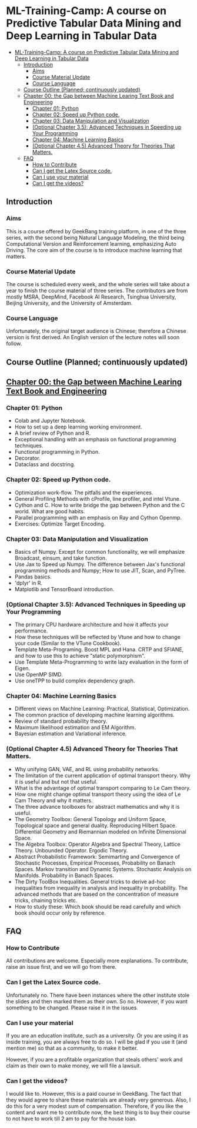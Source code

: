 # ML-Training-Camp: A course on Predictive Tabular Data Mining and Deep Learning in Tabular Data

- [ML-Training-Camp: A course on Predictive Tabular Data Mining and Deep Learning in Tabular Data](#ml-training-camp-a-course-on-predictive-tabular-data-mining-and-deep-learning-in-tabular-data)
  - [Introduction](#introduction)
    - [Aims](#aims)
    - [Course Material Update](#course-material-update)
    - [Course Language](#course-language)
  - [Course Outline (Planned; continuously updated)](#course-outline-planned-continuously-updated)
  - [Chapter 00: the Gap between Machine Learing Text Book and Engineering](#chapter-00-the-gap-between-machine-learing-text-book-and-engineering)
    - [Chapter 01: Python](#chapter-01-python)
    - [Chapter 02: Speed up Python code.](#chapter-02-speed-up-python-code)
    - [Chapter 03: Data Manipulation and Visualization](#chapter-03-data-manipulation-and-visualization)
    - [(Optional Chapter 3.5): Advanced Techniques in Speeding up Your Programming](#optional-chapter-35-advanced-techniques-in-speeding-up-your-programming)
    - [Chapter 04: Machine Learning Basics](#chapter-04-machine-learning-basics)
    - [(Optional Chapter 4.5) Advanced Theory for Theories That Matters.](#optional-chapter-45-advanced-theory-for-theories-that-matters)
  - [FAQ](#faq)
    - [How to Contribute](#how-to-contribute)
    - [Can I get the Latex Source code.](#can-i-get-the-latex-source-code)
    - [Can I use your material](#can-i-use-your-material)
    - [Can I get the videos?](#can-i-get-the-videos)

## Introduction

### Aims

This is a course offered by GeekBang training platform, in one of the three series, with the second being Natural Language Modeling, the third being Computational Version and Reinforcement learning, emphasizing Auto Driving. The core aim of the course is to introduce machine learning that matters. 

### Course Material Update

The course is scheduled every week, and the whole series will take about a year to finish the course material of three series. The contributors are from mostly MSRA, DeepMind, Facebook AI Research, Tsinghua University, Beijing University, and the University of Amsterdam. 

### Course Language

Unfortunately, the original target audience is Chinese; therefore a Chinese version is first derived. An English version of the lecture notes will soon follow. 

## Course Outline (Planned; continuously updated)

## [Chapter 00: the Gap between Machine Learing Text Book and Engineering](./chap0.md)

### Chapter 01: Python

- Colab and Jupyter Notebook.
- How to set up a deep learning working environment.
- A brief review of Python and R.
- Exceptional handling with an emphasis on functional programming techniques.
- Functional programming in Python.
- Decorator.
- Dataclass and docstring.
  
### Chapter 02: Speed up Python code. 

- Optimization work-flow. The pitfalls and the experiences.
- General Profiling Methods with cProfile, line profiler, and intel Vtune.
- Cython and C. How to write bridge the gap between Python and the C world. What are good habits. 
- Parallel programming with an emphasis on Ray and Cython Openmp.
- Exercises: Optimize Target Encoding.

### Chapter 03: Data Manipulation and Visualization

- Basics of Numpy. Except for common functionality, we will emphasize Broadcast, einsum, and take function. 
- Use Jax to Speed up Numpy. The difference between Jax's functional programming methods and Numpy; How to use JIT, Scan, and PyTree. 
- Pandas basics.
- 'dplyr' in R. 
- Matplotlib and TensorBoard introduction. 

### (Optional Chapter 3.5): Advanced Techniques in Speeding up Your Programming

- The primary CPU hardware architecture and how it affects your performance. 
- How these techniques will be reflected by Vtune and how to change your code (Similar to the VTune Cookbook). 
- Template Meta-Programing. Boost MPL and Hana. CRTP and SFIANE, and how to use this to achieve "static polymorphism".
- Use Template Meta-Programming to write lazy evaluation in the form of Eigen. 
- Use OpenMP SIMD.
- Use oneTPP to build complex dependency graph. 

### Chapter 04: Machine Learning Basics

- Different views on Machine Learning: Practical, Statistical, Optimization.
- The common practice of developing machine learning algorithms. 
- Review of standard probability theory. 
- Maximum likelihood estimation and EM Algorithm.
- Bayesian estimation and Variational inference. 

### (Optional Chapter 4.5) Advanced Theory for Theories That Matters.

- Why unifying GAN, VAE, and RL using probability networks. 
- The limitation of the current application of optimal transport theory. Why it is useful and but not that useful. 
- What is the advantage of optimal transport comparing to Le Cam theory. 
- How one might change optimal transport theory using the idea of Le Cam Theory and why it matters.
- The three advance toolboxes for abstract mathematics and why it is useful.
- The Geometry Toolbox: General Topology and Uniform Space, Topological space and general duality. Reproducing Hilbert Space. Differential Geometry and Riemannian modeled on Infinite Dimensional Space.
- The Algebra Toolbox: Operator Algebra and Spectral Theory, Lattice  Theory. Unbounded Operator. Ergodic Theory. 
- Abstract Probabilistic Framework: Semimarting and Convergence of Stochastic Processes, Empirical Processes, Probability on Banach Spaces. Markov transition and Dynamic Systems. Stochastic Analysis on Manifolds. Probability in Banach Spaces. 
- The Dirty ToolBox Inequalities. General tricks to derive ad-hoc inequalities from inequality in analysis and inequality in probability. The advanced methods that are based on the concentration of measure tricks, chaining tricks etc.  
- How to study these: Which book should be read carefully and which book should occur only by reference. 

## FAQ

### How to Contribute

All contributions are welcome. Especially more explanations. To contribute, raise an issue first, and we will go from there. 

### Can I get the Latex Source code.

Unfortunately no. There have been instances where the other institute stole the slides and then marked them as their own. So no. However, if you want something to be changed. Please raise it in the issues.
 
### Can I use your material

If you are an education institute, such as a university. Or you are using it as inside training, you are always free to do so. I will be glad if you use it (and mention me) so that as a community, to make it better.

However, if you are a profitable organization that steals others' work and claim as their own to make money, we will file a lawsuit. 

### Can I get the videos?

I would like to. However, this is a paid course in GeekBang. The fact that they would agree to share these materials are already very generous. Also, I do this for a very modest sum of compensation. Therefore, if you like the content and want me to contribute now, the best thing is to buy their course to not have to work till 2 am to pay for the house loan. 
